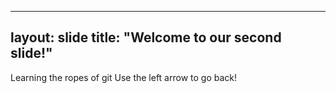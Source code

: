 

---
layout: slide
title: "Welcome to our second slide!"
---
Learning the ropes of git
Use the left arrow to go back!
